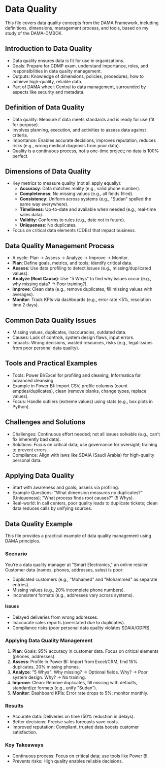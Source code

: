 # Data Quality

This file covers data quality concepts from the DAMA Framework, including definitions, dimensions, management process, and tools, based on my study of the DAMA-DMBOK.

## Introduction to Data Quality
- Data quality ensures data is fit for use in organizations.
- Goals: Prepare for CDMP exam, understand importance, roles, and responsibilities in data quality management.
- Outputs: Knowledge of dimensions, policies, procedures; how to achieve high-quality, reliable data.
- Part of DAMA wheel: Central to data management, surrounded by aspects like security and metadata.

## Definition of Data Quality
- Data quality: Measure if data meets standards and is ready for use (fit for purpose).
- Involves planning, execution, and activities to assess data against criteria.
- Importance: Enables accurate decisions, improves reputation, reduces risks (e.g., wrong medical diagnosis from poor data).
- Quality is a continuous process, not a one-time project; no data is 100% perfect.

## Dimensions of Data Quality
- Key metrics to measure quality (not all apply equally):
  - **Accuracy**: Data matches reality (e.g., valid phone number).
  - **Completeness**: No missing values (e.g., all fields filled).
  - **Consistency**: Uniform across systems (e.g., "Sudan" spelled the same way everywhere).
  - **Timeliness**: Up-to-date and available when needed (e.g., real-time sales data).
  - **Validity**: Conforms to rules (e.g., date not in future).
  - **Uniqueness**: No duplicates.
- Focus on critical data elements (CDEs) that impact business.

## Data Quality Management Process
- A cycle: Plan → Assess → Analyze → Improve → Monitor.
- **Plan**: Define goals, metrics, and tools; identify critical data.
- **Assess**: Use data profiling to detect issues (e.g., missing/duplicated values).
- **Analyze (Root Cause)**: Use "5 Whys" to find why issues occur (e.g., why missing data? → Poor training?).
- **Improve**: Clean data (e.g., remove duplicates, fill missing values with averages).
- **Monitor**: Track KPIs via dashboards (e.g., error rate <5%, resolution time 2 days).

## Common Data Quality Issues
- Missing values, duplicates, inaccuracies, outdated data.
- Causes: Lack of controls, system design flaws, input errors.
- Impacts: Wrong decisions, wasted resources, risks (e.g., legal issues from poor personal data quality).

## Tools and Practical Examples
- Tools: Power BI/Excel for profiling and cleaning; Informatica for advanced cleansing.
- Example in Power BI: Import CSV, profile columns (count empties/duplicates), clean (remove blanks, change types, replace values).
- Focus: Handle outliers (extreme values) using stats (e.g., box plots in Python).

## Challenges and Solutions
- Challenges: Continuous effort needed; not all issues solvable (e.g., can't fix inherently bad data).
- Solutions: Focus on critical data; use governance for oversight; training to prevent errors.
- Compliance: Align with laws like SDAIA (Saudi Arabia) for high-quality personal data.

## Applying Data Quality
- Start with awareness and goals; assess via profiling.
- Example Questions: "What dimension measures no duplicates?" (Uniqueness); "What process finds root causes?" (5 Whys).
- Real-world: In call centers, poor quality leads to duplicate tickets; clean data reduces calls by unifying sources.

## Data Quality Example

This file provides a practical example of data quality management using DAMA principles.

### Scenario
You’re a data quality manager at "Smart Electronics," an online retailer. Customer data (names, phones, addresses, sales) is poor:
- Duplicated customers (e.g., "Mohamed" and "Mohammed" as separate entries).
- Missing values (e.g., 20% incomplete phone numbers).
- Inconsistent formats (e.g., addresses vary across systems).

#### Issues
- Delayed deliveries from wrong addresses.
- Inaccurate sales reports (overstated due to duplicates).
- Compliance risks (poor personal data quality violates SDAIA/GDPR).

### Applying Data Quality Management
1. **Plan**: Goals: 95% accuracy in customer data. Focus on critical elements (phones, addresses).
2. **Assess**: Profile in Power BI: Import from Excel/CRM, find 15% duplicates, 20% missing phones.
3. **Analyze**: "5 Whys": Why missing? → Optional fields. Why? → Poor system design. Why? → No training.
4. **Improve**: Clean: Remove duplicates, fill missing with defaults, standardize formats (e.g., unify "Sudan").
5. **Monitor**: Dashboard KPIs: Error rate drops to 5%; monitor monthly.

### Results
- Accurate data: Deliveries on time (50% reduction in delays).
- Better decisions: Precise sales forecasts save costs.
- Improved reputation: Compliant, trusted data boosts customer satisfaction.

### Key Takeaways
- Continuous process: Focus on critical data; use tools like Power BI.
- Prevents risks: High quality enables reliable decisions.
